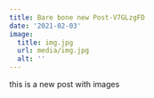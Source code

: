 ```yaml
---
title: Bare bone new Post-V7GLzgFD
date: '2021-02-03'
image:
  title: img.jpg
  url: media/img.jpg
  alt: ''
---
```

this is a new post with images
